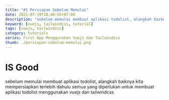 ```yaml
---
title: "#1 Persiapan Sebelum Memulai"
date: 2021-07-19T18:46:55+07:00
description: "sebelum memulai membuat aplikasi todolist, alangkah baiknya kita mempersiapkan terlebih dahulu semua yang diperlukan untuk membuat aplikasi todolist menggunakan vuejs dan tailwindcss"
keyword: [vuejs, tailwindcss, tutorial]
tags: [vuejs, tailwindcss]
category: tutorials
series: First App Menggunakan Vuejs dan Tailwindcss
thumb: ./persiapan-sebelum-memulai.png
---
```



# IS Good
sebelum memulai membuat aplikasi todolist, alangkah baiknya kita mempersiapkan terlebih dahulu semua yang diperlukan untuk membuat aplikasi todolist menggunakan vuejs dan tailwindcss